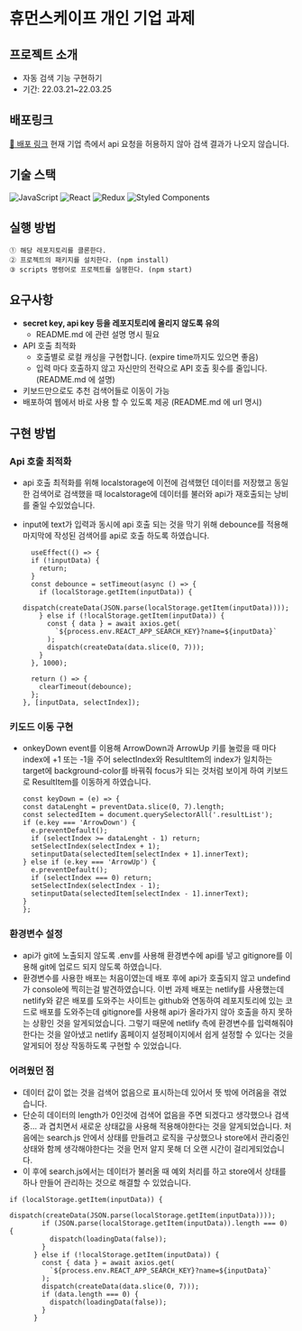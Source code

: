 # 휴먼스케이프 개인 기업 과제

## 프로젝트 소개

- 자동 검색 기능 구현하기
- 기간: 22.03.21~22.03.25

## 배포링크

[🚀 배포 링크](https://fabulous-quokka-386634.netlify.app/)
현재 기업 측에서 api 요청을 허용하지 않아 검색 결과가 나오지 않습니다.

## 기술 스택

![JavaScript](https://img.shields.io/badge/javascript-%23323330.svg?style=for-the-badge&logo=javascript&logoColor=%23F7DF1E)
![React](https://img.shields.io/badge/react-%2320232a.svg?style=for-the-badge&logo=react&logoColor=%2361DAFB)
![Redux](https://img.shields.io/badge/redux-%23593d88.svg?style=for-the-badge&logo=redux&logoColor=white)
![Styled Components](https://img.shields.io/badge/styled--components-DB7093?style=for-the-badge&logo=styled-components&logoColor=white)

## 실행 방법

```
① 해당 레포지토리를 클론한다.
② 프로젝트의 패키지를 설치한다. (npm install)
③ scripts 명령어로 프로젝트를 실행한다. (npm start)
```

## 요구사항

- **secret key, api key 등을 레포지토리에 올리지 않도록 유의**
    - README.md 에 관련 설명 명시 필요
- API 호출 최적화
    - 호출별로 로컬 캐싱을 구현합니다. (expire time까지도 있으면 좋음)
    - 입력 마다 호출하지 않고 자신만의 전략으로 API 호출 횟수를 줄입니다. (README.md 에 설명)
- 키보드만으로도 추천 검색어들로 이동이 가능
- 배포하여 웹에서 바로 사용 할 수 있도록 제공 (README.md 에 url 명시)

## 구현 방법

### Api 호출 최적화

- api 호출 최적화를 위해 localstorage에 이전에 검색했던 데이터를 저장했고 동일한 검색어로 검색했을 때 localstorage에 데이터를 불러와 api가 재호출되는 낭비를 줄일 수있었습니다.
- input에 text가 입력과 동시에 api 호출 되는 것을 막기 위해 debounce를 적용해 마지막에 작성된 검색어를 api로 호출 하도록 하였습니다.
    
  ```
    useEffect(() => {
    if (!inputData) {
      return;
    }
    const debounce = setTimeout(async () => {
      if (localStorage.getItem(inputData)) {
        dispatch(createData(JSON.parse(localStorage.getItem(inputData))));
      } else if (!localStorage.getItem(inputData)) {
        const { data } = await axios.get(
          `${process.env.REACT_APP_SEARCH_KEY}?name=${inputData}`
        );
        dispatch(createData(data.slice(0, 7)));
      }
    }, 1000);

    return () => {
      clearTimeout(debounce);
    };
  }, [inputData, selectIndex]);

    ```

### 키도드 이동 구현
- onkeyDown event를 이용해 ArrowDown과 ArrowUp 키를 눌렀을 때 마다 index에 +1 또는  -1을 주어  selectIndex와 ResultItem의 index가 일치하는 target에 background-color를 바꿔줘 focus가 되는 것처럼 보이게 하여 키보드로 ResultItem를 이동하게 하였습니다. 


    ```
  const keyDown = (e) => {
    const dataLenght = preventData.slice(0, 7).length;
    const selectedItem = document.querySelectorAll('.resultList');
    if (e.key === 'ArrowDown') {
      e.preventDefault();
      if (selectIndex >= dataLenght - 1) return;
      setSelectIndex(selectIndex + 1);
      setinputData(selectedItem[selectIndex + 1].innerText);
    } else if (e.key === 'ArrowUp') {
      e.preventDefault();
      if (selectIndex === 0) return;
      setSelectIndex(selectIndex - 1);
      setinputData(selectedItem[selectIndex - 1].innerText);
    }
  };

    ```

### 환경변수 설정

- api가 git에 노출되지 않도록 .env를 사용해 환경변수에 api를 넣고 gitignore를 이용해 git에 업로드 되지 않도록 하였습니다.
- 환경변수를 사용한 배포는 처음이였는데 배포 후에 api가 호출되지 않고 undefind가 console에 찍히는걸 발견하였습니다. 이번 과제 배포는 netlify를 사용했는데 netlify와 같은 배포를 도와주는 사이트는 github와 연동하여 레포지토리에 있는 코드로 배포를 도와주는데 gitignore를 사용해 api가 올라가지 않아 호출을 하지 못하는 상황인 것을 알게되었습니다. 그렇기 때문에 netlify 측에 환경변수를 입력해줘야한다는 것을 알아냈고 netlify 홈페이지 설정페이지에서 쉽게 설정할 수 있다는 것을 알게되어 정상 작동하도록 구현할 수 있었습니다.

### 어려웠던 점 

- 데이터 값이 없는 것을 검색어 없음으로 표시하는데 있어서 뜻 밖에 어려움을 겪었습니다.
- 단순히 데이터의 length가 0인것에 검색어 없음을 주면 되겠다고 생각했으나 검색중... 과 겹치면서 새로운 상태값을 사용해 적용해야한다는 것을 알게되었습니다. 처음에는 search.js 안에서 상태를 만들려고 로직을 구상했으나 store에서 관리중인 상태와 함께 생각해야한다는 것을 먼저 알지 못해 더 오랜 시간이 걸리게되었습니다.
- 이 후에 search.js에서는 데이터가 불러올 때 예외 처리를 하고 store에서 상태를 하나 만들어 관리하는 것으로 해결할 수 있었습니다.

```
if (localStorage.getItem(inputData)) {
        dispatch(createData(JSON.parse(localStorage.getItem(inputData))));
        if (JSON.parse(localStorage.getItem(inputData)).length === 0) {
          dispatch(loadingData(false));
        }
      } else if (!localStorage.getItem(inputData)) {
        const { data } = await axios.get(
          `${process.env.REACT_APP_SEARCH_KEY}?name=${inputData}`
        );
        dispatch(createData(data.slice(0, 7)));
        if (data.length === 0) {
          dispatch(loadingData(false));
        }
      }
 ```
 
